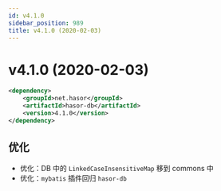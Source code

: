 ```yaml
---
id: v4.1.0
sidebar_position: 989
title: v4.1.0 (2020-02-03)
---
```


# v4.1.0 (2020-02-03)

```xml
<dependency>
    <groupId>net.hasor</groupId>
    <artifactId>hasor-db</artifactId>
    <version>4.1.0</version>
</dependency>
```

## 优化
- 优化：DB 中的 `LinkedCaseInsensitiveMap` 移到 commons 中
- 优化：`mybatis` 插件回归 `hasor-db`
